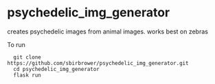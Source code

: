 # psychedelic_img_generator
creates psychedelic images from animal images. works best on zebras

To run
```
  git clone https://github.com/sbirbrower/psychedelic_img_generator.git
  cd psychedelic_img_generator
  flask run
```


  


